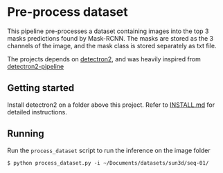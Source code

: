 # Pre-process dataset

This pipeline pre-processes a dataset containing images into the top 3 masks predictions found by Mask-RCNN. The masks are stored as the 3 channels of the image, and the mask class is stored separately as txt file.

The projects depends on [detectron2](https://github.com/facebookresearch/detectron2), and was heavily inspired from [detectron2-pipeline](https://github.com/jagin/detectron2-pipeline)

## Getting started

Install detectron2 on a folder above this project. Refer to [INSTALL.md](https://github.com/facebookresearch/detectron2/blob/master/INSTALL.md) for detailed instructions.

## Running

Run the `process_dataset` script to run the inference on the image folder

    $ python process_dataset.py -i ~/Documents/datasets/sun3d/seq-01/



